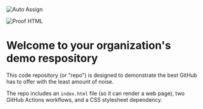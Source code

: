 ![Auto Assign](https://github.com/AnalyticsAvengers/demo-repository/actions/workflows/auto-assign.yml/badge.svg)

![Proof HTML](https://github.com/AnalyticsAvengers/demo-repository/actions/workflows/proof-html.yml/badge.svg)

# Welcome to your organization's demo respository
This code repository (or "repo") is designed to demonstrate the best GitHub has to offer with the least amount of noise.

The repo includes an `index.html` file (so it can render a web page), two GitHub Actions workflows, and a CSS stylesheet dependency.
